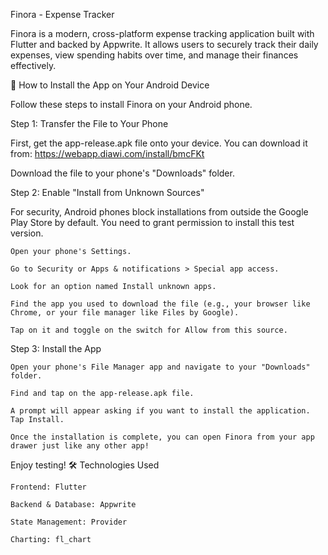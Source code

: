 Finora - Expense Tracker

Finora is a modern, cross-platform expense tracking application built with Flutter and backed by Appwrite. It allows users to securely track their daily expenses, view spending habits over time, and manage their finances effectively.

📲 How to Install the App on Your Android Device

Follow these steps to install Finora on your Android phone.


Step 1: Transfer the File to Your Phone

First, get the app-release.apk file onto your device. You can download it from: https://webapp.diawi.com/install/bmcFKt

Download the file to your phone's "Downloads" folder.


Step 2: Enable "Install from Unknown Sources"

For security, Android phones block installations from outside the Google Play Store by default. You need to grant permission to install this test version.

    Open your phone's Settings.

    Go to Security or Apps & notifications > Special app access.

    Look for an option named Install unknown apps.

    Find the app you used to download the file (e.g., your browser like Chrome, or your file manager like Files by Google).

    Tap on it and toggle on the switch for Allow from this source.

Step 3: Install the App

    Open your phone's File Manager app and navigate to your "Downloads" folder.

    Find and tap on the app-release.apk file.

    A prompt will appear asking if you want to install the application. Tap Install.

    Once the installation is complete, you can open Finora from your app drawer just like any other app!

Enjoy testing!
🛠️ Technologies Used

    Frontend: Flutter

    Backend & Database: Appwrite

    State Management: Provider

    Charting: fl_chart
